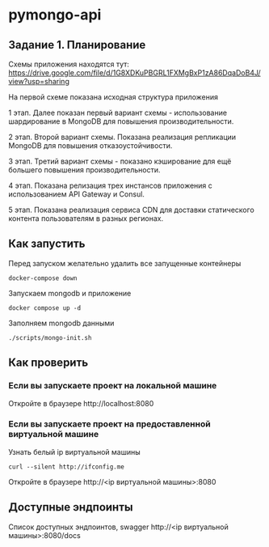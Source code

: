# pymongo-api

## Задание 1. Планирование

Схемы приложения находятся тут: https://drive.google.com/file/d/1G8XDKuPBGRL1FXMgBxP1zA86DqaDoB4J/view?usp=sharing

На первой схеме показана исходная структура приложения

1 этап. Далее показан первый вариант схемы - использование шардирование в MongoDB для повышения производительности.

2 этап. Второй вариант схемы. Показана реализация репликации MongoDB для повышения отказоустойчивости.

3 этап. Третий вариант схемы - показано кэширование для ещё большего повышения производительности.

4 этап. Показана релизация трех инстансов приложения с использованием API Gateway  и Consul.

5 этап. Показана реализация сервиса CDN для доставки статического контента пользователям в разных регионах.



## Как запустить

Перед запуском желательно удалить все запущенные контейнеры

```shell
docker-compose down
```

Запускаем mongodb и приложение

```shell
docker compose up -d
```

Заполняем mongodb данными

```shell
./scripts/mongo-init.sh
```

## Как проверить

### Если вы запускаете проект на локальной машине

Откройте в браузере http://localhost:8080

### Если вы запускаете проект на предоставленной виртуальной машине

Узнать белый ip виртуальной машины

```shell
curl --silent http://ifconfig.me
```

Откройте в браузере http://<ip виртуальной машины>:8080

## Доступные эндпоинты

Список доступных эндпоинтов, swagger http://<ip виртуальной машины>:8080/docs